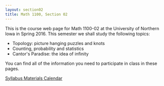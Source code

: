 ```yaml
---
layout: section02
title: Math 1100, Section 02
---
```


This is the course web page for Math 1100-02 at the
University of Northern Iowa in Spring 2016. This semester
we shall study the following topics:

  * Topology: picture hanging puzzles and knots
  * Counting, probability and statistics
  * Cantor's Paradise: the idea of infinity

You can find all of the information you need to participate
in class in these pages.

<div class="btn-group btn-group-justified">
  <a class="btn btn-primary btn-lg" href="{{site.baseurl}}/section04/syllabus/">
    Syllabus
  </a>
  <a class="btn btn-info btn-lg" href="{{site.baseurl}}/section04/materials/">
    Materials
  </a>
  <a class="btn btn-primary btn-lg" href="{{site.baseurl}}/section04/calendar/">
    Calendar
  </a>  
</div>
